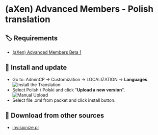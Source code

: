 # (aXen) Advanced Members - Polish translation

## 🏷️ Requirements

- [(aXen) Advanced Members Beta 1](https://invisioncommunity.com/files/file/9892-axen-advanced-members/)

## 🧰 Install and update

- Go to: AdminCP -> Customization -> LOCALIZATION -> **Languages**.  
  ![Install the Translation](https://files.axendev.net/github/lang/acpLang.png)
- Select Polish / Polski and click "**Upload a new version**".  
  ![Manual Upload](https://files.axendev.net/github/lang/uploadNewVersion.png)
- Select file .xml from packet and click install button.

## 🔌 Download from other sources

- [invisionize.pl](https://forum.invisionize.pl/files/file/832-axen-advanced-members-polish-translation/)
